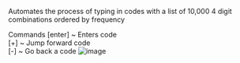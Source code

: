 Automates the process of typing in codes with a list of 10,000 4 digit combinations ordered by frequency

Commands
[enter] ~ Enters code <br />
[+] ~ Jump forward code <br />
[-] ~ Go back a code
![image](https://github.com/JucyBlue/RustRaidTool/assets/57841700/87741fc3-f37b-4f61-89e5-bd426b578370)

